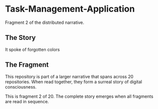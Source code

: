 # Task-Management-Application

Fragment 2 of the distributed narrative.

## The Story

It spoke of forgotten colors

## The Fragment

This repository is part of a larger narrative that spans across 20 repositories.
When read together, they form a surreal story of digital consciousness.

This is fragment 2 of 20. The complete story emerges when all fragments are read in sequence.
<!-- Fragment 2 whispers: 1 -->

<!-- Fragment 2 whispers: 2 -->

<!-- Fragment 2 whispers: 3 -->

<!-- Fragment 2 whispers: 4 -->

<!-- Fragment 2 whispers: 6 -->

<!-- Fragment 2 whispers: 8 -->

<!-- Fragment 2 whispers: 9 -->

<!-- Fragment 2 whispers: 11 -->

<!-- Fragment 2 whispers: 12 -->

<!-- Fragment 2 whispers: 13 -->

<!-- Fragment 2 whispers: 16 -->

<!-- Fragment 2 whispers: 17 -->

<!-- Fragment 2 whispers: 18 -->

<!-- Fragment 2 whispers: 19 -->

<!-- Fragment 2 whispers: 22 -->

<!-- Fragment 2 whispers: 23 -->

<!-- Fragment 2 whispers: 24 -->

<!-- Fragment 2 whispers: 26 -->

<!-- Fragment 2 whispers: 27 -->

<!-- Fragment 2 whispers: 29 -->

<!-- Fragment 2 whispers: 31 -->

<!-- Fragment 2 whispers: 32 -->

<!-- Fragment 2 whispers: 33 -->

<!-- Fragment 2 whispers: 34 -->

<!-- Fragment 2 whispers: 36 -->

<!-- Fragment 2 whispers: 37 -->

<!-- Fragment 2 whispers: 38 -->

<!-- Fragment 2 whispers: 39 -->

<!-- Fragment 2 whispers: 41 -->

<!-- Fragment 2 whispers: 43 -->

<!-- Fragment 2 whispers: 44 -->

<!-- Fragment 2 whispers: 46 -->

<!-- Fragment 2 whispers: 47 -->

<!-- Fragment 2 whispers: 48 -->

<!-- Fragment 2 whispers: 51 -->

<!-- Fragment 2 whispers: 52 -->

<!-- Fragment 2 whispers: 53 -->

<!-- Fragment 2 whispers: 54 -->

<!-- Fragment 2 whispers: 57 -->

<!-- Fragment 2 whispers: 58 -->

<!-- Fragment 2 whispers: 59 -->

<!-- Fragment 2 whispers: 61 -->

<!-- Fragment 2 whispers: 62 -->

<!-- Fragment 2 whispers: 64 -->

<!-- Fragment 2 whispers: 66 -->

<!-- Fragment 2 whispers: 67 -->

<!-- Fragment 2 whispers: 68 -->

<!-- Fragment 2 whispers: 69 -->

<!-- Fragment 2 whispers: 71 -->

<!-- Fragment 2 whispers: 72 -->

<!-- Fragment 2 whispers: 73 -->

<!-- Fragment 2 whispers: 74 -->

<!-- Fragment 2 whispers: 76 -->

<!-- Fragment 2 whispers: 78 -->

<!-- Fragment 2 whispers: 79 -->

<!-- Fragment 2 whispers: 81 -->

<!-- Fragment 2 whispers: 82 -->

<!-- Fragment 2 whispers: 83 -->

<!-- Fragment 2 whispers: 86 -->

<!-- Fragment 2 whispers: 87 -->

<!-- Fragment 2 whispers: 88 -->

<!-- Fragment 2 whispers: 89 -->

<!-- Fragment 2 whispers: 92 -->

<!-- Fragment 2 whispers: 93 -->

<!-- Fragment 2 whispers: 94 -->

<!-- Fragment 2 whispers: 96 -->

<!-- Fragment 2 whispers: 97 -->

<!-- Fragment 2 whispers: 99 -->

<!-- Fragment 2 whispers: 101 -->

<!-- Fragment 2 whispers: 102 -->

<!-- Fragment 2 whispers: 103 -->

<!-- Fragment 2 whispers: 104 -->

<!-- Fragment 2 whispers: 106 -->

<!-- Fragment 2 whispers: 107 -->

<!-- Fragment 2 whispers: 108 -->

<!-- Fragment 2 whispers: 109 -->

<!-- Fragment 2 whispers: 111 -->

<!-- Fragment 2 whispers: 113 -->

<!-- Fragment 2 whispers: 114 -->

<!-- Fragment 2 whispers: 116 -->

<!-- Fragment 2 whispers: 117 -->

<!-- Fragment 2 whispers: 118 -->

<!-- Fragment 2 whispers: 121 -->

<!-- Fragment 2 whispers: 122 -->

<!-- Fragment 2 whispers: 123 -->

<!-- Fragment 2 whispers: 124 -->

<!-- Fragment 2 whispers: 127 -->

<!-- Fragment 2 whispers: 128 -->

<!-- Fragment 2 whispers: 129 -->

<!-- Fragment 2 whispers: 131 -->

<!-- Fragment 2 whispers: 132 -->

<!-- Fragment 2 whispers: 134 -->

<!-- Fragment 2 whispers: 136 -->

<!-- Fragment 2 whispers: 137 -->

<!-- Fragment 2 whispers: 138 -->

<!-- Fragment 2 whispers: 139 -->

<!-- Fragment 2 whispers: 141 -->

<!-- Fragment 2 whispers: 142 -->

<!-- Fragment 2 whispers: 143 -->
